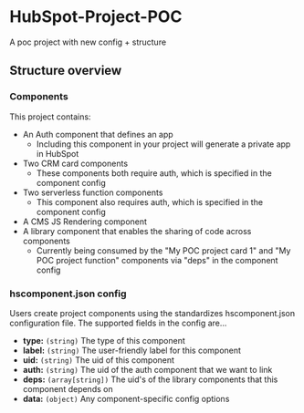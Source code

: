 # HubSpot-Project-POC
A poc project with new config + structure

## Structure overview

### Components
This project contains:
- An Auth component that defines an app
  - Including this component in your project will generate a private app in HubSpot
- Two CRM card components
  - These components both require auth, which is specified in the component config
- Two serverless function components
  - This component also requires auth, which is specified in the component config
- A CMS JS Rendering component
- A library component that enables the sharing of code across components
  - Currently being consumed by the "My POC project card 1" and "My POC project function" components via "deps" in the component config

### hscomponent.json config
Users create project components using the standardizes hscomponent.json configuration file. The supported fields in the config are...
- **type:** `(string)` The type of this component
- **label:** `(string)` The user-friendly label for this component
- **uid:** `(string)` The uid of this component
- **auth:** `(string)` The uid of the auth component that we want to link
- **deps:** `(array[string])` The uid's of the library components that this component depends on
- **data:** `(object)` Any component-specific config options
